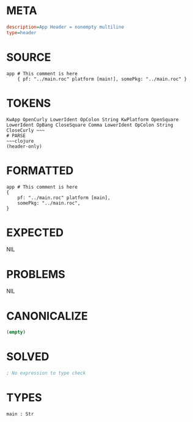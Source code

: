 # META
~~~ini
description=App Header = nonempty multiline
type=header
~~~
# SOURCE
~~~roc
app # This comment is here
	{ pf: "../main.roc" platform [main!], somePkg: "../main.roc" }
~~~
# TOKENS
~~~text
KwApp OpenCurly LowerIdent OpColon String KwPlatform OpenSquare LowerIdent OpBang CloseSquare Comma LowerIdent OpColon String CloseCurly ~~~
# PARSE
~~~clojure
(header-only)
~~~
# FORMATTED
~~~roc
app # This comment is here
{
	pf: "../main.roc" platform [main],
	somePkg: "../main.roc",
}

~~~
# EXPECTED
NIL
# PROBLEMS
NIL
# CANONICALIZE
~~~clojure
(empty)
~~~
# SOLVED
~~~clojure
; No expression to type check
~~~
# TYPES
~~~roc
main : Str
~~~
